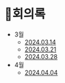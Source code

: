 # 📝회의록
* 3월
  * [2024.03.14]([회의록/2024.03.14.md](https://github.com/gh-develop/System-based-on-log-analysis/blob/master/%ED%9A%8C%EC%9D%98%EB%A1%9D/2024.03.14.md))
  * [2024.03.21]()
  * [2024.03.28]()
* 4월
  * [2024.04.04]()
